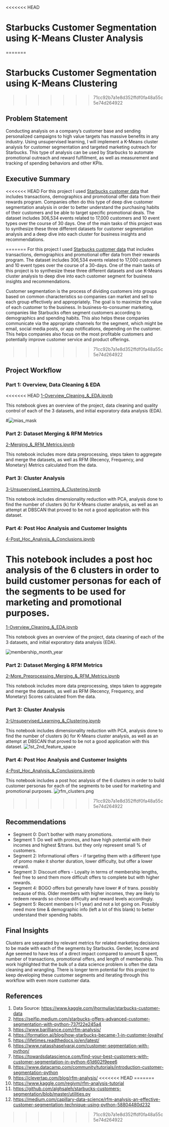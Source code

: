<<<<<<< HEAD
# Starbucks Customer Segmentation using K-Means Cluster Analysis
=======
# Starbucks Customer Segmentation using K-Means Clustering
>>>>>>> 71cc92b7a1e8d352ffdf0fa48a55c5e74d264922

## Problem Statement

Conducting analysis on a company’s customer base and sending personalized campaigns to high value targets has massive benefits in any industry. Using unsupervised learning, I will implement a K-Means cluster analysis for customer segmentation and targeted marketing outreach for Starbucks. This type of analysis can be used by Starbucks to automate promotional outreach and reward fulfillment, as well as measurement and tracking of spending behaviors and other KPIs.


## Executive Summary

<<<<<<< HEAD
For this project I used [Starbucks customer data](https://www.kaggle.com/ihormuliar/starbucks-customer-data) that includes transactions, demographics and promotional offer data from their rewards program. Companies often do this type of deep dive customer segmentation analysis in order to better understand the purchasing habits of their customers and be able to target specific promotional deals. The dataset includes 306,534 events related to 17,000 customers and 10 event types over the course of 30 days. One of the main tasks of this project was to synthesize these three different datasets for customer segmentation analysis and a deep dive into each cluster for business insights and recommendations.

=======
For this project I used [Starbucks customer data](https://www.kaggle.com/ihormuliar/starbucks-customer-data) that includes transactions, demographics and promotional offer data from their rewards program. The dataset includes 306,534 events related to 17,000 customers and 10 event types over the course of a 30-days. One of the main tasks of this project is to synthesize these three different datasets and use K-Means cluster analysis to deep dive into each customer segment for business insights and recommendations.

Customer segmentation is the process of dividing customers into groups based on common characteristics so companies can market and sell to each group effectively and appropriately. The goal is to maximize the value of each customer to the business. In business-to-consumer marketing, companies like Starbucks often segment customers according to demographics and spending habits. This also helps these companies communicate via the appropriate channels for the segment, which might be email, social media posts, or app notifications, depending on the customer. This helps companies also focus on the most profitable customers and potentially improve customer service and product offerings.
>>>>>>> 71cc92b7a1e8d352ffdf0fa48a55c5e74d264922

## Project Workflow

### Part 1: Overview, Data Cleaning & EDA

<<<<<<< HEAD
[1-Overview_Cleaning_&_EDA.ipynb](code/1-Overview_Cleaning_&_EDA.ipynb)

This notebook gives an overview of the project, data cleaning and quality control of each of the 3 datasets, and initial exporatory data analysis (EDA).

#![mias_mask](images/mias_mask.png)

### Part 2: Dataset Merging & RFM Metrics

[2-Merging_&_RFM_Metrics.ipynb](code/2-Merging_&_RFM_Metrics.ipynb)

This notebook includes more data preprocessing, steps taken to aggregate and merge the datasets, as well as RFM (Recency, Frequency, and Monetary) Metrics calculated from the data.

### Part 3: Cluster Analysis

[3-Unsupervised_Learning_&_Clustering.ipynb](code/3-Unsupervised_Learning_&_Clustering.ipynb)

This notebook includes dimensionality reduction with PCA, analysis done to find the number of clusters (k) for K-Means cluster analysis, as well as an attempt at DBSCAN that proved to be not a good application with this dataset.

### Part 4: Post Hoc Analysis and Customer Insights

[4-Post_Hoc_Analysis_&_Conclusions.ipynb](code/4-Post_Hoc_Analysis_&_Conclusions.ipynb)

This notebook includes a post hoc analysis of the 6 clusters in order to build customer personas for each of the segments to be used for marketing and promotional purposes.
=======
[1-Overview_Cleaning_&_EDA.ipynb](https://github.com/ebsiegs/starbucks_customer_segmentation/code/1-Overview_Cleaning_&_EDA.ipynb)

This notebook gives an overview of the project, data cleaning of each of the 3 datasets, and initial exporatory data analysis (EDA).

![membership_month_year](https://github.com/ebsiegs/starbucks_customer_segmentation/images/membership_month_year.png)

### Part 2: Dataset Merging & RFM Metrics

[2-More_Preprocessing_Merging_&_RFM_Metrics.ipynb](https://github.com/ebsiegs/starbucks_customer_segmentation/code/2-More_Preprocessing_Merging_&_RFM_Metrics.ipynb)

This notebook includes more data preprocessing, steps taken to aggregate and merge the datasets, as well as RFM (Recency, Frequency, and Monetary) Scores calculated from the data.

### Part 3: Cluster Analysis

[3-Unsupervised_Learning_&_Clustering.ipynb](https://github.com/ebsiegs/starbucks_customer_segmentation/code/3-Unsupervised_Learning_&_Clustering.ipynb)

This notebook includes dimensionality reduction with PCA, analysis done to find the number of clusters (k) for K-Means cluster analysis, as well as an attempt at DBSCAN that proved to be not a good application with this dataset.
![1st_2nd_feature_space](https://github.com/ebsiegs/starbucks_customer_segmentation/images/1st_2nd_feature_space.png)

### Part 4: Post Hoc Analysis and Customer Insights

[4-Post_Hoc_Analysis_&_Conclusions.ipynb](https://github.com/ebsiegs/starbucks_customer_segmentation/code/4-Post_Hoc_Analysis_&_Conclusions.ipynb)

This notebook includes a post hoc analysis of the 6 clusters in order to build customer personas for each of the segments to be used for marketing and promotional purposes.
![rfm_clusters.png](https://github.com/ebsiegs/starbucks_customer_segmentation/images/rfm_clusters.png)
>>>>>>> 71cc92b7a1e8d352ffdf0fa48a55c5e74d264922

## Recommendations

- Segment 0: Don’t bother with many promotions.
- Segment 1: Do well with promos, and have high potential with their incomes and highest $/trans. but they only represent small % of customers.
- Segment 2: Informational offers - if targeting them with a different type of promo make it shorter duration, lower difficulty, but offer a lower reward.
- Segment 3: Discount offers - Loyalty in terms of membership lengths, feel free to send them more difficult offers to complete but with higher rewards.
- Segment 4: BOGO offers but generally have lower # of trans. possibly because of this. Older members with higher incomes, they are likely to redeem rewards so choose difficulty and reward levels accordingly.
- Segment 5: Recent members (<1 year) and not a lot going on. Possibly need more time & demographic info (left a lot of this blank) to better understand their spending habits.

## Final Insights

Clusters are separated by relevant metrics for related marketing decisions to be made with each of the segments by Starbucks. Gender, Income and Age seemed to have less of a direct impact compared to amount $ spent, number of transactions, promotional offers, and length of membership. This work highlighted that the bulk of a data science problem is often the data cleaning and wrangling. There is longer term potential for this project to keep developing these customer segments and iterating through this workflow with even more customer data.


## References
1. Data Source: https://www.kaggle.com/ihormuliar/starbucks-customer-data
2. https://seifip.medium.com/starbucks-offers-advanced-customer-segmentation-with-python-737f22e245a4
3. https://www.barilliance.com/rfm-analysis/
4. https://formation.ai/blog/how-starbucks-became-1-in-customer-loyalty/
5. https://lifetimes.readthedocs.io/en/latest/
6. https://www.natasshaselvaraj.com/customer-segmentation-with-python/
7. https://towardsdatascience.com/find-your-best-customers-with-customer-segmentation-in-python-61d602f9eee6
8. https://www.datacamp.com/community/tutorials/introduction-customer-segmentation-python
9. https://clevertap.com/blog/rfm-analysis/
<<<<<<< HEAD
=======
10. https://www.kaggle.com/regivm/rfm-analysis-tutorial
11. https://github.com/alghsaleh/starbucks-customers-segmentation/blob/master/utilities.py
12. https://medium.com/capillary-data-science/rfm-analysis-an-effective-customer-segmentation-technique-using-python-58804480d232
>>>>>>> 71cc92b7a1e8d352ffdf0fa48a55c5e74d264922
